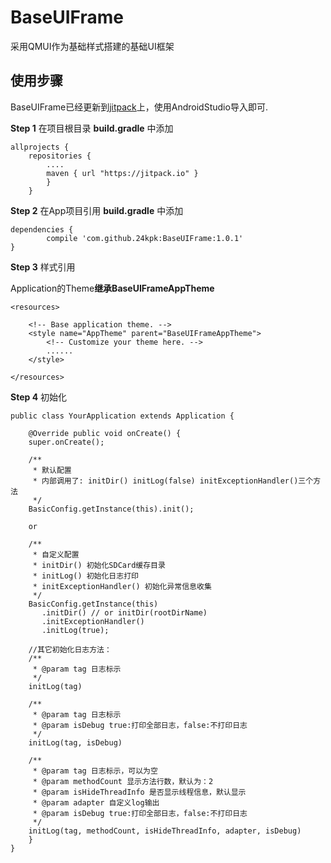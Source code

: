 # BaseUIFrame #
采用QMUI作为基础样式搭建的基础UI框架
 
## 使用步骤 ##
BaseUIFrame已经更新到[jitpack](https://jitpack.io/)上，使用AndroidStudio导入即可.

**Step 1** 在项目根目录 **build.gradle** 中添加

	allprojects {
	    repositories {
		    ....
		    maven { url "https://jitpack.io" }
	        }
	    }

**Step 2** 在App项目引用 **build.gradle** 中添加

	dependencies {
	        compile 'com.github.24kpk:BaseUIFrame:1.0.1'
	}

**Step 3** 样式引用

Application的Theme**继承BaseUIFrameAppTheme**

	<resources>
	
	    <!-- Base application theme. -->
	    <style name="AppTheme" parent="BaseUIFrameAppTheme">
	        <!-- Customize your theme here. -->
	        ......
	    </style>
	
	</resources>

**Step 4** 初始化

    public class YourApplication extends Application {
    
        @Override public void onCreate() {
        super.onCreate();
        
        /**
         * 默认配置
         * 内部调用了: initDir() initLog(false) initExceptionHandler()三个方法
         */
        BasicConfig.getInstance(this).init();
        
        or
        
        /**
         * 自定义配置
         * initDir() 初始化SDCard缓存目录
         * initLog() 初始化日志打印
         * initExceptionHandler() 初始化异常信息收集
         */
        BasicConfig.getInstance(this)
           .initDir() // or initDir(rootDirName)
           .initExceptionHandler()
           .initLog(true); 
        
        //其它初始化日志方法：
        /**
         * @param tag 日志标示
         */
        initLog(tag)
        
        /**
         * @param tag 日志标示
         * @param isDebug true:打印全部日志，false:不打印日志
         */
        initLog(tag, isDebug)
        
        /**
         * @param tag 日志标示，可以为空
         * @param methodCount 显示方法行数，默认为：2
         * @param isHideThreadInfo 是否显示线程信息，默认显示
         * @param adapter 自定义log输出
         * @param isDebug true:打印全部日志，false:不打印日志
         */
        initLog(tag, methodCount, isHideThreadInfo, adapter, isDebug)
        }
    }